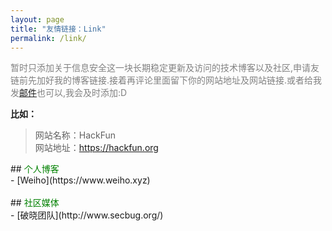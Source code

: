 ```yaml
---
layout: page
title: "友情链接：Link"
permalink: /link/
---
```

<font color=gray>暂时只添加关于信息安全这一块长期稳定更新及访问的技术博客以及社区,申请友链前先加好我的博客链接.接着再评论里面留下你的网站地址及网站链接.或者给我发<a href="mailto:h4x0er@126.com">邮件</a>也可以,我会及时添加:D</font></br>
<p><strong>比如：</strong></p><blockquote><p>网站名称：HackFun<br>网站地址：<a href="https://hackfun.org">https://hackfun.org</a></p></blockquote>
## <font color=green>个人博客</font></br>
- [Weiho](https://www.weiho.xyz)
</br>
</br>
## <font color=green>社区媒体</font></br>
- [破晓团队](http://www.secbug.org/)
</br>